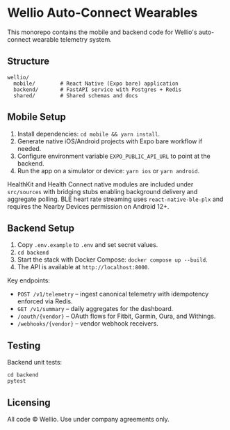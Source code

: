# Wellio Auto-Connect Wearables

This monorepo contains the mobile and backend code for Wellio's auto-connect wearable telemetry system.

## Structure

```
wellio/
  mobile/        # React Native (Expo bare) application
  backend/       # FastAPI service with Postgres + Redis
  shared/        # Shared schemas and docs
```

## Mobile Setup

1. Install dependencies: `cd mobile && yarn install`.
2. Generate native iOS/Android projects with Expo bare workflow if needed.
3. Configure environment variable `EXPO_PUBLIC_API_URL` to point at the backend.
4. Run the app on a simulator or device: `yarn ios` or `yarn android`.

HealthKit and Health Connect native modules are included under `src/sources` with bridging stubs enabling background delivery and aggregate polling. BLE heart rate streaming uses `react-native-ble-plx` and requires the Nearby Devices permission on Android 12+.

## Backend Setup

1. Copy `.env.example` to `.env` and set secret values.
2. `cd backend`
3. Start the stack with Docker Compose: `docker compose up --build`.
4. The API is available at `http://localhost:8000`.

Key endpoints:

* `POST /v1/telemetry` – ingest canonical telemetry with idempotency enforced via Redis.
* `GET /v1/summary` – daily aggregates for the dashboard.
* `/oauth/{vendor}` – OAuth flows for Fitbit, Garmin, Oura, and Withings.
* `/webhooks/{vendor}` – vendor webhook receivers.

## Testing

Backend unit tests:

```
cd backend
pytest
```

## Licensing

All code © Wellio. Use under company agreements only.
